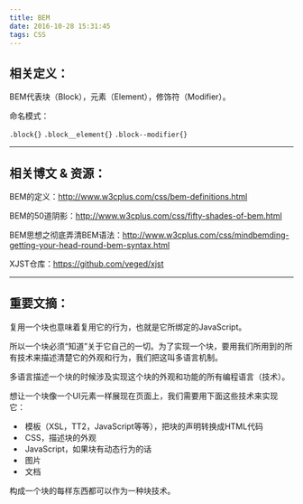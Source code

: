```yaml
---
title: BEM
date: 2016-10-28 15:31:45
tags: CSS
---
```


## 相关定义：

BEM代表块（Block），元素（Element），修饰符（Modifier）。

命名模式：

`.block{}`
`.block__element{}`
`.block--modifier{}`

---

## 相关博文 & 资源：

BEM的定义：http://www.w3cplus.com/css/bem-definitions.html

BEM的50道阴影：http://www.w3cplus.com/css/fifty-shades-of-bem.html

BEM思想之彻底弄清BEM语法：http://www.w3cplus.com/css/mindbemding-getting-your-head-round-bem-syntax.html

XJST仓库：https://github.com/veged/xjst

---

## 重要文摘：

复用一个块也意味着复用它的行为，也就是它所绑定的JavaScript。

所以一个块必须“知道”关于它自己的一切。为了实现一个块，要用我们所用到的所有技术来描述清楚它的外观和行为，我们把这叫多语言机制。

多语言描述一个块的时候涉及实现这个块的外观和功能的所有编程语言（技术）。

想让一个块像一个UI元素一样展现在页面上，我们需要用下面这些技术来实现它：

-  模板（XSL，TT2，JavaScript等等），把块的声明转换成HTML代码
-  CSS，描述块的外观
-  JavaScript，如果块有动态行为的话
-  图片
-  文档

构成一个块的每样东西都可以作为一种块技术。